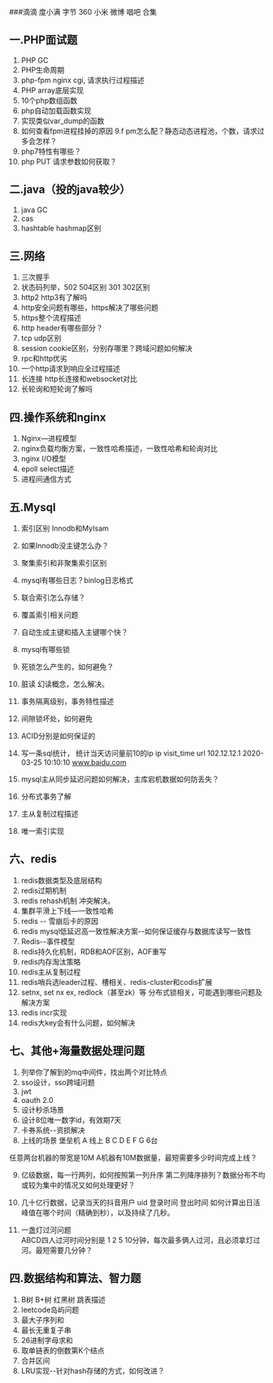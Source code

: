 
###滴滴  度小满  字节  360  小米  微博  唱吧 合集

## 一.PHP面试题
1. PHP GC
2. PHP生命周期
3. php-fpm  nginx  cgi, 请求执行过程描述
4. PHP array底层实现
5. 10个php数组函数
6. php自动加载函数实现
7. 实现类似var_dump的函数
8. 如何查看fpm进程挂掉的原因
9.f pm怎么配？静态动态进程池，个数，请求过多会怎样？
10. php7特性有哪些？
11. php PUT 请求参数如何获取？

## 二.java（投的java较少）
1. java GC
2. cas
3. hashtable  hashmap区别

## 三.网络
1. 三次握手
2. 状态码列举，502  504区别  301  302区别
3. http2  http3有了解吗
4. http安全问题有哪些，https解决了哪些问题
5. https整个流程描述
6. http header有哪些部分？
7. tcp udp区别
8. session  cookie区别，分别存哪里？跨域问题如何解决
9. rpc和http优劣
10. 一个http请求到响应全过程描述
11. 长连接 http长连接和websocket对比
12. 长轮询和短轮询了解吗

## 四.操作系统和nginx
1. Nginx—进程模型
2. nginx负载均衡方案，一致性哈希描述，一致性哈希和轮询对比
3. nginx I/O模型
4. epoll select描述  
5. 进程间通信方式


## 五.Mysql
1. 索引区别  Innodb和MyIsam
2. 如果Innodb没主键怎么办？
3. 聚集索引和非聚集索引区别
4. mysql有哪些日志？binlog日志格式
5. 联合索引怎么存储？
6. 覆盖索引相关问题 
7. 自动生成主键和插入主键哪个快？
8. mysql有哪些锁
9. 死锁怎么产生的，如何避免？
10. 脏读  幻读概念，怎么解决。
12. 事务隔离级别，事务特性描述
13. 间隙锁坏处，如何避免
14. ACID分别是如何保证的
15. 写一条sql统计， 统计当天访问量前10的ip
ip  visit_time   url
102.12.12.1   2020-03-25 10:10:10   www.baidu.com

16. mysql主从同步延迟问题如何解决，主库宕机数据如何防丢失？
17. 分布式事务了解
18. 主从复制过程描述
19. 唯一索引实现

## 六、redis
1. redis数据类型及底层结构
2. redis过期机制
3. redis rehash机制 冲突解决。
4. 集群平滑上下线—一致性哈希
5. redis -- 雪崩后卡的原因
6. redis mysql低延迟高一致性解决方案--如何保证缓存与数据库读写一致性
7. Redis--事件模型
8. redis持久化机制，RDB和AOF区别，AOF重写
9. redis内存淘汰策略
10. redis主从复制过程
11. redis哨兵选leader过程、槽相关、redis-cluster和codis扩展
12. setnx,  set nx ex, redlock（甚至zk）等  分布式锁相关，可能遇到哪些问题及解决方案
13. redis incr实现
14. redis大key会有什么问题，如何解决


## 七、其他+海量数据处理问题
1. 列举你了解到的mq中间件，找出两个对比特点
2. sso设计，sso跨域问题 
3. jwt
4. oauth 2.0
5. 设计秒杀场景
6. 设计8位唯一数字id，有效期7天
7. 卡券系统--资损解决
8. 上线的场景
堡垒机  A
线上  B C D E F G 6台

任意两台机器的带宽是10M
A机器有10M数据量，最短需要多少时间完成上线？

9. 亿级数据，每一行两列，如何按照第一列升序 第二列降序排列？数据分布不均或较为集中的情况又如何处理更好？
10. 几十亿行数据，记录当天的抖音用户  uid  登录时间  登出时间
如何计算出日活峰值在哪个时间（精确到秒），以及持续了几秒。

11. 一盏灯过河问题  
ABCD四人过河时间分别是 1 2 5 10分钟，每次最多俩人过河，且必须拿灯过河。最短需要几分钟？


             

## 四.数据结构和算法、智力题
1. B树  B+树 红黑树 跳表描述
2. leetcode岛屿问题
3. 最大子序列和
4. 最长无重复子串
5. 26进制字母求和
6. 取单链表的倒数第K个结点
7. 合并区间
8. LRU实现--针对hash存储的方式，如何改进？
